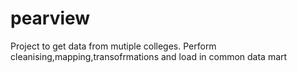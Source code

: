 # pearview

Project to get data from mutiple colleges.
Perform cleanising,mapping,transofrmations and load in common data mart
